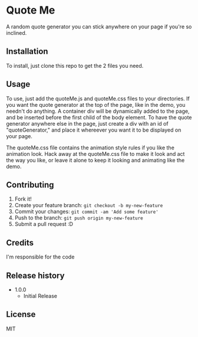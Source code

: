 # Quote Me

A random quote generator you can stick anywhere on your page if you're so inclined.

## Installation

To install, just clone this repo to get the 2 files you need.

## Usage

To use, just add the quoteMe.js and quoteMe.css files to your directories. 
If you want the quote generator at the top of the page, like in the demo, you
needn't do anything. A container div will be dynamically added to the page, and
be inserted before the first child of the body element. To have the quote generator
anywhere else in the page, just create a div with an id of "quoteGenerator," and place it whereever you want it to be displayed on your page. 

The quoteMe.css file contains the animation style rules if you like the animation look. Hack away at the quoteMe.css file to make it look and act the way you like, or leave it alone to keep it looking and animating like the demo.


## Contributing

1. Fork it!
2. Create your feature branch: `git checkout -b my-new-feature`
3. Commit your changes: `git commit -am 'Add some feature'`
4. Push to the branch: `git push origin my-new-feature`
5. Submit a pull request :D

## Credits

I'm responsible for the code

## Release history

- 1.0.0
  - Initial Release

## License

MIT